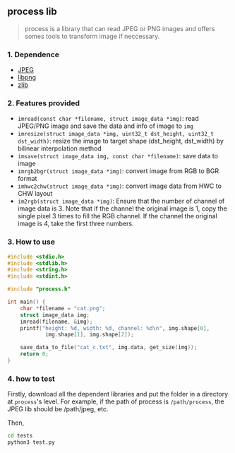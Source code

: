 <!--- Licensed to the Apache Software Foundation (ASF) under one -->
<!--- or more contributor license agreements.  See the NOTICE file -->
<!--- distributed with this work for additional information -->
<!--- regarding copyright ownership.  The ASF licenses this file -->
<!--- to you under the Apache License, Version 2.0 (the -->
<!--- "License"); you may not use this file except in compliance -->
<!--- with the License.  You may obtain a copy of the License at -->

<!---   http://www.apache.org/licenses/LICENSE-2.0 -->

<!--- Unless required by applicable law or agreed to in writing, -->
<!--- software distributed under the License is distributed on an -->
<!--- "AS IS" BASIS, WITHOUT WARRANTIES OR CONDITIONS OF ANY -->
<!--- KIND, either express or implied.  See the License for the -->
<!--- specific language governing permissions and limitations -->
<!--- under the License. -->

## process lib

> process is a library that can read JPEG or PNG images and offers somes tools to transform image if neccessary.

### 1. Dependence

- [JPEG](https://www.ijg.org/)
- [libpng](http://www.libpng.org/pub/png/libpng.html)
- [zlib](https://zlib.net/)

### 2. Features provided

- `imread(const char *filename, struct image_data *img)`: read JPEG/PNG image and save the data and info of image to `img`
- `imresize(struct image_data *img, uint32_t dst_height, uint32_t dst_width)`: resize the image to target shape (dst_height, dst_width) by bilinear interpolation method
- `imsave(struct image_data img, const char *filename)`: save data to image
- `imrgb2bgr(struct image_data *img)`: convert image from RGB to BGR format
- `imhwc2chw(struct image_data *img)`: convert image data from HWC to CHW layout
- `im2rgb(struct image_data *img)`: Ensure that the number of channel of image data is 3. Note that if the channel the original image is 1, copy the single pixel 3 times to fill the RGB channel. If the channel the original image is 4, take the first three numbers.

### 3. How to use

```C
#include <stdio.h>
#include <stdlib.h>
#include <string.h>
#include <stdint.h>

#include "process.h"

int main() {
    char *filename = "cat.png";
    struct image_data img;
    imread(filename, &img);
    printf("height: %d, width: %d, channel: %d\n", img.shape[0],
            img.shape[1], img.shape[2]);

    save_data_to_file("cat_c.txt", img.data, get_size(img));
    return 0;
}
```

### 4. how to test

Firstly, download all the dependent libraries and put the folder in a directory at `process`'s level. For example, if the path of process is `/path/process`, the JPEG lib should be /path/jpeg, etc.

Then,
```Bash
cd tests
python3 test.py
```